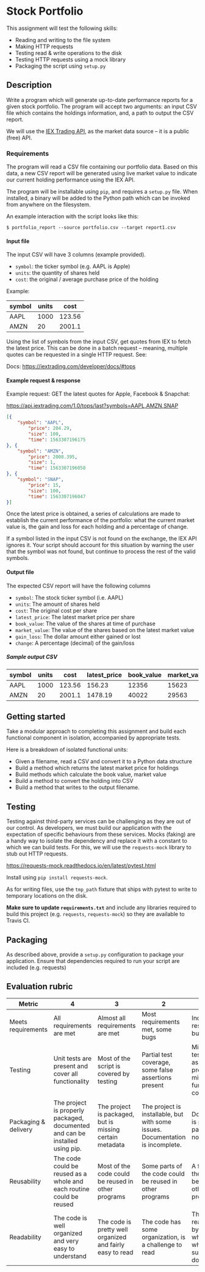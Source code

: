# Stock Portfolio

This assignment will test the following skills:

- Reading and writing to the file system
- Making HTTP requests
- Testing read & write operations to the disk
- Testing HTTP requests using a mock library
- Packaging the script using `setup.py`


## Description
Write a program which will generate up-to-date performance reports for a given
stock portfolio. The program will accept two arguments: an input CSV file which
contains the holdings information, and, a path to output the CSV report.

We will use the [IEX Trading API](https://iextrading.com/developer/docs/), as
the market data source – it is a public (free) API.


### Requirements
The program will read a CSV file containing our portfolio data. Based on this
data, a new CSV report will be generated using live market value to indicate
our current holding performance using the IEX API.

The program will be installable using `pip`, and requires a `setup.py`
file. When installed, a binary will be added to the Python path which can be
invoked from anywhere on the filesystem.

An example interaction with the script looks like this:

```
$ portfolio_report --source portfolio.csv --target report1.csv
```

#### Input file
The input CSV will have 3 columns (example provided).

- `symbol`: the ticker symbol (e.g. AAPL is Apple)
- `units`: the quantity of shares held
- `cost`: the original / average purchase price of the holding


Example:

symbol | units | cost
-------| ------|------
AAPL   | 1000  | 123.56
AMZN   |  20   | 2001.1



Using the list of symbols from the input CSV, get quotes from IEX to fetch the
latest price. This can be done in a batch request – meaning, multiple quotes
can be requested in a single HTTP request. See:

Docs: https://iextrading.com/developer/docs/#tops

#### Example request & response
Example request: GET the latest quotes for Apple, Facebook & Snapchat:

https://api.iextrading.com/1.0/tops/last?symbols=AAPL,AMZN,SNAP

```json
[{
    "symbol": "AAPL",
        "price": 204.29,
        "size": 100,
        "time": 1563307196175
}, {
    "symbol": "AMZN",
        "price": 2008.395,
        "size": 1,
        "time": 1563307196058
}, {
    "symbol": "SNAP",
        "price": 15,
        "size": 100,
        "time": 1563307196047
}]
```


Once the latest price is obtained, a series of calculations are made to
establish the current performance of the portfolio: what the current market
value is, the gain and loss for each holding and a percentage of change.

If a symbol listed in the input CSV is not found on the exchange, the IEX API
ignores it. Your script should account for this situation by warning the user
that the symbol was not found, but continue to process the rest of the valid
symbols.


#### Output file

The expected CSV report will have the following columns

* `symbol`: The stock ticker symbol (i.e. AAPL)
* `units`: The amount of shares held
* `cost`: The original cost per share
* `latest_price`: The latest market price per share
* `book_value`: The value of the shares at time of purchase
* `market_value`: The value of the shares based on the latest market value
* `gain_loss`: The dollar amount either gained or lost
* `change`: A percentage (decimal) of the gain/loss


##### Sample output CSV
symbol  | units | cost     |   latest_price | book_value  |   market_value | gain_loss |   change
------- |-------|----------|----------------|-------------|----------------| ----------|----------
AAPL    | 1000  | 123.56   |   156.23       | 12356       |   15623        | 3267      |   0.264
AMZN    | 20    | 2001.1   |   1478.19      | 40022       |   29563        | -10459    |   -0.261


## Getting started

Take a modular approach to completing this assignment and build each functional
component in isolation, accompanied by appropriate tests.

Here is a breakdown of isolated functional units:

- Given a filename, read a CSV and convert it to a Python data structure
- Build a method which returns the latest market price for holdings
- Build methods which calculate the book value, market value
- Build a method to convert the holding into CSV
- Build a method that writes to the output filename.


## Testing

Testing against third-party services can be challenging as they are out of our
control. As developers, we must build our application with the expectation of
specific behaviours from these services. Mocks (faking) are a handy way to
isolate the dependency and replace it with a constant to which we can build
tests. For this, we will use the `requests-mock` library to stub out
HTTP requests.

https://requests-mock.readthedocs.io/en/latest/pytest.html

Install using `pip install requests-mock`.

As for writing files, use the `tmp_path` fixture that ships with pytest to
write to temporary locations on the disk.

**Make sure to update `requirements.txt`** and include any libraries required
to build this project (e.g. `requests`, `requests-mock`) so they are available
to Travis CI.

## Packaging

As described above, provide a `setup.py` configuration to package your
application. Ensure that dependencies required to run your script are included
(e.g. requests)


## Evaluation rubric

| Metric | 4 | 3 | 2 | 1 | 0
| - | - | - | - | - | -
| Meets requirements | All requirements are met | Almost all requirements are met |  Most requirements met, some bugs | Incorrect results, several bugs | Program does not work
| Testing | Unit tests are present and cover all functionality | Most of the script is covered by testing | Partial test coverage, some false assertions present | Minimal testing, false assertions present, missing main functional coverage. | No meaningful tests exist
| Packaging & delivery | The project is properly packaged, documented and can be installed using pip. | The project is packaged, but is missing certain metadata |  The project is installable, but with some issues. Documentation is incomplete.| Documentation is partial, the package does not install | No packaging present, little or no documentation
| Reusability | The code could be reused as a whole and each routine could be reused | Most of the code could be reused in other programs | Some parts of the code could be reused in other programs | A few parts of the code could be reused in other programs | The code is not organized for reusability
| Readability | The code is well organized and very easy to understand | The code is pretty well organized and fairly easy to read | The code has some organization, is a challenge to read | The code is readable only by someone who knows what it is supposed to do | The code is poorly organized and very difficult to read
